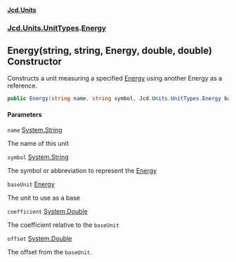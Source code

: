 #### [Jcd.Units](index.md 'index')
### [Jcd.Units.UnitTypes](Jcd.Units.UnitTypes.md 'Jcd.Units.UnitTypes').[Energy](Jcd.Units.UnitTypes.Energy.md 'Jcd.Units.UnitTypes.Energy')

## Energy(string, string, Energy, double, double) Constructor

Constructs a unit measuring a specified [Energy](Jcd.Units.UnitTypes.Energy.md 'Jcd.Units.UnitTypes.Energy') using another Energy as a reference.

```csharp
public Energy(string name, string symbol, Jcd.Units.UnitTypes.Energy baseUnit, double coefficient, double offset=0.0);
```
#### Parameters

<a name='Jcd.Units.UnitTypes.Energy.Energy(string,string,Jcd.Units.UnitTypes.Energy,double,double).name'></a>

`name` [System.String](https://docs.microsoft.com/en-us/dotnet/api/System.String 'System.String')

The name of this unit

<a name='Jcd.Units.UnitTypes.Energy.Energy(string,string,Jcd.Units.UnitTypes.Energy,double,double).symbol'></a>

`symbol` [System.String](https://docs.microsoft.com/en-us/dotnet/api/System.String 'System.String')

The symbol or abbreviation to represent the [Energy](Jcd.Units.UnitTypes.Energy.md 'Jcd.Units.UnitTypes.Energy')

<a name='Jcd.Units.UnitTypes.Energy.Energy(string,string,Jcd.Units.UnitTypes.Energy,double,double).baseUnit'></a>

`baseUnit` [Energy](Jcd.Units.UnitTypes.Energy.md 'Jcd.Units.UnitTypes.Energy')

The unit to use as a base

<a name='Jcd.Units.UnitTypes.Energy.Energy(string,string,Jcd.Units.UnitTypes.Energy,double,double).coefficient'></a>

`coefficient` [System.Double](https://docs.microsoft.com/en-us/dotnet/api/System.Double 'System.Double')

The coefficient relative to the `baseUnit`

<a name='Jcd.Units.UnitTypes.Energy.Energy(string,string,Jcd.Units.UnitTypes.Energy,double,double).offset'></a>

`offset` [System.Double](https://docs.microsoft.com/en-us/dotnet/api/System.Double 'System.Double')

The offset from the `baseUnit`.